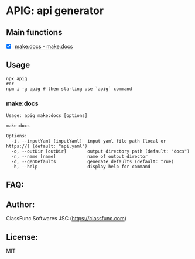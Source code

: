 # APIG: api generator

## Main functions

- [x] [make:docs - make:docs](#make:docs)

## Usage

```shell
npx apig
#or
npm i -g apig # then starting use `apig` command
```

### <a id="make:docs">make:docs</a>

```
Usage: apig make:docs [options]

make:docs

Options:
  -i, --inputYaml [inputYaml]  input yaml file path (local or https://) (default: "api.yaml")
  -o, --outDir [outDir]        output directory path (default: "docs")
  -n, --name [name]            name of output director
  -d, --genDefaults            generate defaults (default: true)
  -h, --help                   display help for command

```

## FAQ:

## Author:

ClassFunc Softwares JSC (https://classfunc.com)

## License:

MIT
